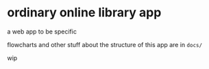 # ordinary online library app

a web app to be specific

flowcharts and other stuff about the structure of this app are in  `docs/`

wip
